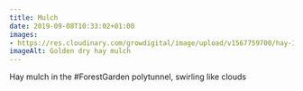 ```yaml
---
title: Mulch
date: 2019-09-08T10:33:02+01:00
images: 
- https://res.cloudinary.com/growdigital/image/upload/v1567759700/hay-IMG_7417.jpg
imageAlt: Golden dry hay mulch
---
```


Hay mulch in the #ForestGarden polytunnel, swirling like clouds
